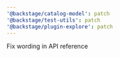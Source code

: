 ```yaml
---
'@backstage/catalog-model': patch
'@backstage/test-utils': patch
'@backstage/plugin-explore': patch
---
```


Fix wording in API reference
